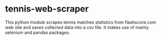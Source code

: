 # tennis-web-scraper
This python module scrapes tennis matches statistics from flashscore.com web site and saves collected data into a csv file.
It makes use of mainly selenium and pandas packages.

